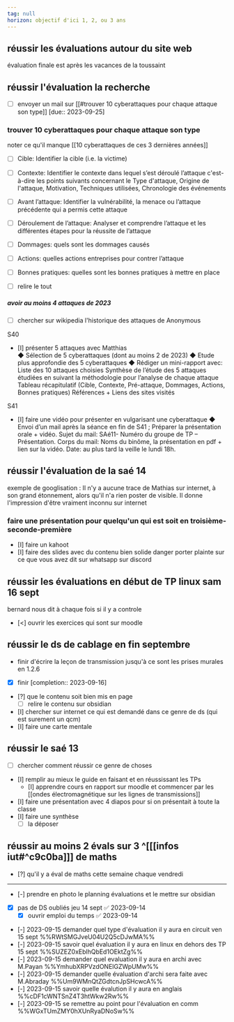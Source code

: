 ```yaml
---
tag: null
horizon: objectif d'ici 1, 2, ou 3 ans
---
```

## réussir les évaluations autour du site web
évaluation finale est après les vacances de la toussaint
## réussir l'évaluation la recherche
- [ ] envoyer un mail sur [[#trouver 10 cyberattaques pour chaque attaque son type]]  [due:: 2023-09-25]
### trouver 10 cyberattaques pour chaque attaque son type
noter ce qu'il manque [[10 cyberattaques de ces 3 dernières années]]
- [ ] Cible: Identifier la cible (i.e. la victime) 
- [ ] Contexte: Identifier le contexte dans lequel s’est déroulé l’attaque c'est-à-dire les points suivants concernant le Type d'attaque, Origine de l'attaque, Motivation, Techniques utilisées, Chronologie des événements  
- [ ] Avant l’attaque: Identifier la vulnérabilité, la menace ou l’attaque précédente qui a permis cette attaque 
- [ ] Déroulement de l’attaque: Analyser et comprendre l’attaque et les différentes étapes pour la réussite de l’attaque 
- [ ] Dommages: quels sont les dommages causés 
- [ ] Actions: quelles actions entreprises pour contrer l’attaque
- [ ] Bonnes pratiques: quelles sont les bonnes pratiques à mettre en place

- [ ] relire le tout
##### avoir au moins 4 attaques de 2023 
- [ ] chercher sur wikipedia l'historique des attaques de Anonymous

S40 
- [I] présenter 5 attaques avec Matthias  
◆ Sélection de 5 cyberattaques (dont au moins 2 de 2023) ◆ Etude plus approfondie des 5 cyberattaques
◆ Rédiger un mini-rapport avec: Liste des 10 attaques choisies Synthèse de l’étude des 5 attaques étudiées en suivant la méthodologie pour l’analyse de chaque attaque Tableau récapitulatif (Cible, Contexte, Pré-attaque, Dommages, Actions, Bonnes pratiques) Références + Liens des sites visités

S41 
- [I] faire une vidéo pour présenter en vulgarisant une cyberattaque
◆ Envoi d’un mail après la séance en fin de S41 ; Préparer la présentation orale + vidéo. Sujet du mail: SAé11- Numéro du groupe de TP – Présentation. Corps du mail: Noms du binôme, la présentation en pdf + lien sur la vidéo. Date: au plus tard la veille le lundi 18h.
## réussir l'évaluation de la saé 14
exemple de googlisation :
Il n'y a aucune trace de Mathias sur internet, à son grand étonnement, alors qu'il n'a rien poster de visible. 
Il donne l'impression d'être vraiment inconnu sur internet
### faire une présentation pour quelqu'un qui est soit en troisième-seconde-première
- [I] faire un kahoot
- [I] faire des slides avec du contenu bien solide
danger porter plainte sur ce que vous avez dit sur whatsapp sur discord
## réussir les évaluations en début de TP linux sam 16 sept
bernard nous dit à chaque fois si il y a controle
- [<] ouvrir les exercices qui sont sur moodle
## réussir le ds de cablage en fin septembre
- finir d'écrire la leçon de transmission jusqu'à ce sont les prises murales en 1.2.6
- [x] finir  [completion:: 2023-09-16]
- [?] que le contenu soit bien mis en page
	- [ ] relire le contenu sur obsidian
- [I] chercher sur internet ce qui est demandé dans ce genre de ds (qui est surement un qcm)
- [I] faire une carte mentale
## réussir le saé 13 
- [ ] chercher comment réussir ce genre de choses
- [I] remplir au mieux le guide en faisant et en réussissant les TPs
	- [I] apprendre cours en rapport sur moodle et commencer par les [[ondes électromagnétique sur les lignes de transmissions]]
- [I] faire une présentation avec 4 diapos pour si on présentait à toute la classe
- [I] faire une synthèse
	- [ ] la déposer
## réussir au moins 2 évals sur 3 ^[[[infos iut#^c9c0ba]]] de maths
- [?] qu'il y a éval de maths cette semaine chaque vendredi

---
- [-] prendre en photo le planning évaluations et le mettre sur obsidian
- [x] pas de DS oubliés jeu 14 sept ✅ 2023-09-14
	- [x] ouvrir emploi du temps ✅ 2023-09-14
- [-] 2023-09-15 demander quel type d'évaluation il y aura en circuit ven 15 sept   %%RWtSMGJveU04U2Q5cDJwMA%%
- [-] 2023-09-15 savoir quel évaluation il y aura en linux en dehors des TP 15 sept %%SUZEZ0xEblhQbEd1OEktZg%%
- [-] 2023-09-15 demander quel evaluation il y aura en archi avec M.Payan  %%YmhubXRPVzdONElGZWpUMw%%
- [-] 2023-09-15 demander quelle évaluation d'archi sera faite avec M.Abraday  %%Um9WMnQtZGdtcnJpSHcwcA%%
- [-] 2023-09-15 savoir quelle évalution il y aura en anglais  %%cDF1cWNTSnZ4T3htWkw2Rw%%
- [-] 2023-09-15 se remettre au point pour l'évaluation en comm  %%WGxTUmZMY0hXUnRyaDNoSw%%